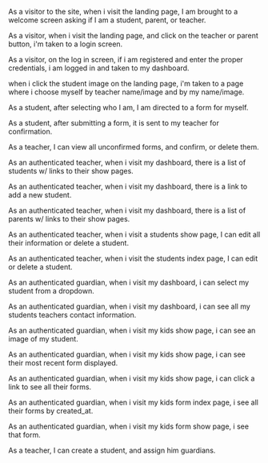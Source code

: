 As a visitor to the site,
when i visit the landing page,
I am brought to a welcome screen asking if I am a student, parent, or teacher.

As a visitor,
when i visit the landing page,
and click on the teacher or parent button,
i'm taken to a login screen.

As a visitor,
on the log in screen,
if i am registered and enter the proper credentials,
i am logged in and taken to my dashboard.

when i click the student image on the landing page,
i'm taken to a page where i choose myself by teacher
name/image and by my name/image.

As a student,
after selecting who I am,
I am directed to a form for myself.

As a student,
after submitting a form,
it is sent to my teacher for confirmation.

As a teacher,
I can view all unconfirmed forms,
and confirm, or delete them.

As an authenticated teacher,
when i visit my dashboard,
there is a list of students w/ links to their show pages.

As an authenticated teacher,
when i visit my dashboard,
there is a link to add a new student.

As an authenticated teacher,
when i visit my dashboard,
there is a list of parents w/ links to their show pages.

As an authenticated teacher,
when i visit a students show page,
I can edit all their information or delete a student.

As an authenticated teacher,
when i visit the students index page,
I can edit or delete a student.

As an authenticated guardian,
when i visit my dashboard,
i can select my student from a dropdown.

As an authenticated guardian,
when i visit my dashboard,
i can see all my students teachers contact information.

As an authenticated guardian,
when i visit my kids show page,
i can see an image of my student.

As an authenticated guardian,
when i visit my kids show page,
i can see their most recent form displayed.

As an authenticated guardian,
when i visit my kids show page,
i can click a link to see all their forms.

As an authenticated guardian,
when i visit my kids form index page,
i see all their forms by created_at.

As an authenticated guardian,
when i visit my kids form show page,
i see that form.

As a teacher,
I can create a student,
and assign him guardians.
